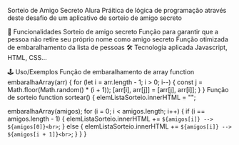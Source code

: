 Sorteio de Amigo Secreto Alura
Práitica de lógica de programação através deste desafio de um aplicativo de sorteio de amigo secreto

🚀 Funcionalidades
Sorteio de amigo secreto
Função para garantir que a pessoa não retire seu próprio nome como amigo secreto
Função otimizada de embaralhamento da lista de pessoas
🛠 Tecnologia aplicada
Javascript, HTML, CSS...

🕹 Uso/Exemplos
Função de embaralhamento de array
function embaralhaArray(arr) {
  for (let i = arr.length - 1; i > 0; i--) {
    const j = Math.floor(Math.random() * (i + 1));
    [arr[i], arr[j]] = [arr[j], arr[i]];
  }
}
Função de sorteio
function sortear() {
  elemListaSorteio.innerHTML = "";

  embaralhaArray(amigos);
  for (i = 0; i < amigos.length; i++) {
    if (i == amigos.length - 1) {
      elemListaSorteio.innerHTML += `${amigos[i]} --> ${amigos[0]}<br>`;
    } else {
      elemListaSorteio.innerHTML += `${amigos[i]} --> ${amigos[i + 1]}<br>`;
    }
  }
}
